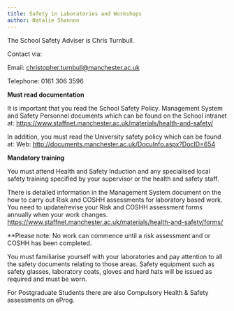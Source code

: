```yaml
---
title: Safety in Laboratories and Workshops
author: Natalie Shannon
---
```


The School Safety Adviser is Chris Turnbull. 

Contact via:

Email: christopher.turnbull@manchester.ac.uk

Telephone: 0161 306 3596

**Must read documentation**

It is important that you read the School Safety Policy. Management System and Safety Personnel documents which can be found on the School intranet at:  https://www.staffnet.manchester.ac.uk/materials/health-and-safety/

In addition, you must read the University safety policy which can be found at: Web: http://documents.manchester.ac.uk/DocuInfo.aspx?DocID=654  


**Mandatory training**

You must attend Health and Safety Induction and any specialised local safety training specified by your supervisor or the health and safety staff. 

There is detailed information in the Management System document on the how to carry out Risk and COSHH assessments for laboratory based work. You need to update/revise your Risk and COSHH assessment forms annually when your work changes. https://www.staffnet.manchester.ac.uk/materials/health-and-safety/forms/

**Please note: No work can commence until a risk assessment and or COSHH has been completed.


You must familiarise yourself with your laboratories and pay attention to all the safety documents relating to those areas. Safety equipment such as safety glasses, laboratory coats, gloves and hard hats will be issued as required and must be worn. 

For Postgraduate Students there are also Compulsory Health & Safety assessments on eProg.





